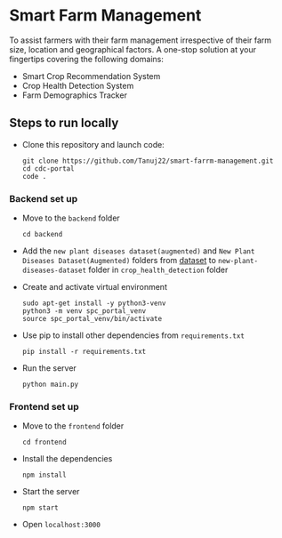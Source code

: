 # Smart Farm Management 

To assist farmers with their farm management irrespective of their farm size, location and geographical factors. A one-stop solution at your fingertips covering the following domains:
- Smart Crop Recommendation System
- Crop Health Detection System
- Farm Demographics Tracker

## Steps to run locally

- Clone this repository and launch code:
    ```
    git clone https://github.com/Tanuj22/smart-farrm-management.git
    cd cdc-portal
    code .
    ```

### Backend set up
- Move to the `backend` folder
    ```
    cd backend
    ```
- Add the `new plant diseases dataset(augmented)` and `New Plant Diseases Dataset(Augmented)` folders from [dataset](https://drive.google.com/file/d/1S8TWyIRX5nP85oAzNx_U9SbXMInTtV2l/view?usp=sharing) to `new-plant-diseases-dataset` folder in `crop_health_detection` folder

- Create and activate virtual environment 
    ```
    sudo apt-get install -y python3-venv
    python3 -m venv spc_portal_venv
    source spc_portal_venv/bin/activate
    ```
- Use pip to install other dependencies from `requirements.txt`
    ```
    pip install -r requirements.txt
    ```
- Run the server 
    ```
    python main.py
    ```

### Frontend set up
- Move to the `frontend` folder
    ```
    cd frontend
    ```
- Install the dependencies
    ```
    npm install
    ```
- Start the server 
    ```
    npm start
    ```
- Open `localhost:3000`